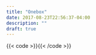```yaml
---
title: "Onebox"
date: 2017-08-23T22:56:37-04:00
description: ""
draft: true
---
```


{{< code >}}<rhdp-search-onebox url="../../json/onebox.json" term="fuse"></rhdp-search-onebox>{{< /code >}}